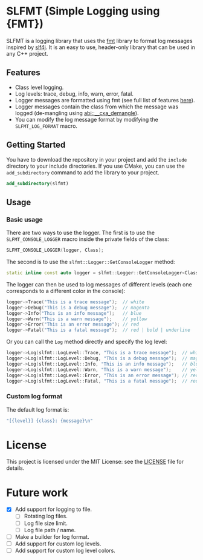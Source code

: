 # SLFMT (Simple Logging using {FMT})

SLFMT is a logging library that uses the [fmt](https://github.com/fmtlib/fmt) library to format log messages
inspired by [slf4j](https://www.slf4j.org/). It is an easy to use, header-only library that can be used in any C++
project.

## Features

- Class level logging.
- Log levels: trace, debug, info, warn, error, fatal.
- Logger messages are formatted using fmt (see full list of
  features [here](https://github.com/fmtlib/fmt/blob/master/README.rst#features)).
- Logger messages contain the class from which the message was logged (de-mangling
  using [abi::__cxa_demangle](https://gcc.gnu.org/onlinedocs/libstdc++/libstdc++-html-USERS-4.3/a01696.html)).
- You can modify the log message format by modifying the `SLFMT_LOG_FORMAT` macro.

## Getting Started

You have to download the repository in your project and add the `include` directory to your include directories.
If you use CMake, you can use the `add_subdirectory` command to add the library to your project.

```cmake
add_subdirectory(slfmt)
```

## Usage

### Basic usage

There are two ways to use the logger. The first is to use the `SLFMT_CONSOLE_LOGGER` macro inside the private fields of
the class:

```c++
SLFMT_CONSOLE_LOGGER(logger, Class);
```

The second is to use the `slfmt::Logger::GetConsoleLogger` method:

```c++
static inline const auto logger = slfmt::Logger::GetConsoleLogger<Class>();
```

The logger can then be used to log messages of different levels (each one corresponds to a different color in the
console):

```c++
logger->Trace("This is a trace message");  // white
logger->Debug("This is a debug message");  // magenta
logger->Info("This is an info message");   // blue
logger->Warn("This is a warn message");    // yellow
logger->Error("This is an error message"); // red
logger->Fatal("This is a fatal message");  // red | bold | underline
```

Or you can call the `Log` method directly and specify the log level:

```c++
logger->Log(slfmt::LogLevel::Trace, "This is a trace message");  // white
logger->Log(slfmt::LogLevel::Debug, "This is a debug message");  // magenta
logger->Log(slfmt::LogLevel::Info, "This is an info message");   // blue
logger->Log(slfmt::LogLevel::Warn, "This is a warn message");    // yellow
logger->Log(slfmt::LogLevel::Error, "This is an error message"); // red
logger->Log(slfmt::LogLevel::Fatal, "This is a fatal message");  // red | bold | underline
```

### Custom log format

The default log format is:

```c++
"[{level}] {class}: {message}\n"
```

# License

This project is licensed under the MIT License: see the [LICENSE](LICENSE.txt) file for details.

# Future work

- [x] Add support for logging to file.
    - [ ] Rotating log files.
    - [ ] Log file size limit.
    - [ ] Log file path / name.
- [ ] Make a builder for log format.
- [ ] Add support for custom log levels.
- [ ] Add support for custom log level colors.
